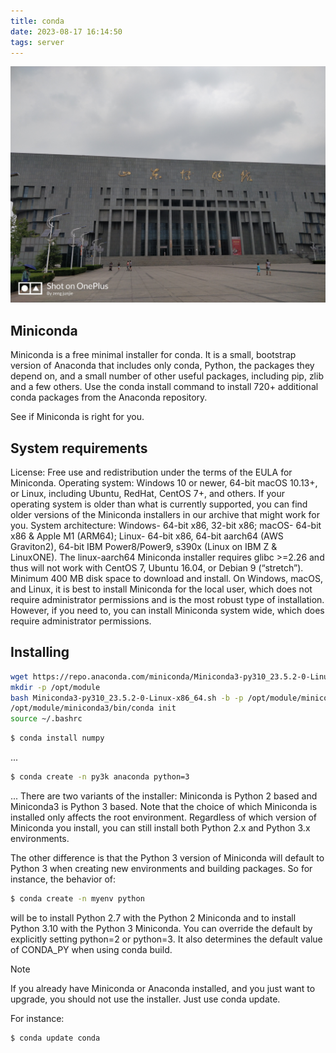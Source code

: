 ```yaml
---
title: conda
date: 2023-08-17 16:14:50
tags: server
---
```


![image](../img/IMG_20180806_121455.jpg)

## Miniconda
Miniconda is a free minimal installer for conda. It is a small, bootstrap version of Anaconda that includes only conda, Python, the packages they depend on, and a small number of other useful packages, including pip, zlib and a few others. Use the conda install command to install 720+ additional conda packages from the Anaconda repository.

See if Miniconda is right for you.

## System requirements
License: Free use and redistribution under the terms of the EULA for Miniconda.
Operating system: Windows 10 or newer, 64-bit macOS 10.13+, or Linux, including Ubuntu, RedHat, CentOS 7+, and others.
If your operating system is older than what is currently supported, you can find older versions of the Miniconda installers in our archive that might work for you.
System architecture: Windows- 64-bit x86, 32-bit x86; macOS- 64-bit x86 & Apple M1 (ARM64); Linux- 64-bit x86, 64-bit aarch64 (AWS Graviton2), 64-bit IBM Power8/Power9, s390x (Linux on IBM Z & LinuxONE).
The linux-aarch64 Miniconda installer requires glibc >=2.26 and thus will not work with CentOS 7, Ubuntu 16.04, or Debian 9 (“stretch”).
Minimum 400 MB disk space to download and install.
On Windows, macOS, and Linux, it is best to install Miniconda for the local user, which does not require administrator permissions and is the most robust type of installation. However, if you need to, you can install Miniconda system wide, which does require administrator permissions.

## Installing 
```bash
wget https://repo.anaconda.com/miniconda/Miniconda3-py310_23.5.2-0-Linux-x86_64.sh
mkdir -p /opt/module
bash Miniconda3-py310_23.5.2-0-Linux-x86_64.sh -b -p /opt/module/miniconda3/
/opt/module/miniconda3/bin/conda init
source ~/.bashrc
```

```bash
$ conda install numpy
```
...
```bash
$ conda create -n py3k anaconda python=3
```
...
There are two variants of the installer: Miniconda is Python 2 based and Miniconda3 is Python 3 based. Note that the choice of which Miniconda is installed only affects the root environment. Regardless of which version of Miniconda you install, you can still install both Python 2.x and Python 3.x environments.

The other difference is that the Python 3 version of Miniconda will default to Python 3 when creating new environments and building packages. So for instance, the behavior of:
```bash
$ conda create -n myenv python
```
will be to install Python 2.7 with the Python 2 Miniconda and to install Python 3.10 with the Python 3 Miniconda. You can override the default by explicitly setting python=2 or python=3. It also determines the default value of CONDA_PY when using conda build.

Note

If you already have Miniconda or Anaconda installed, and you just want to upgrade, you should not use the installer. Just use conda update.

For instance:
```bash
$ conda update conda
```